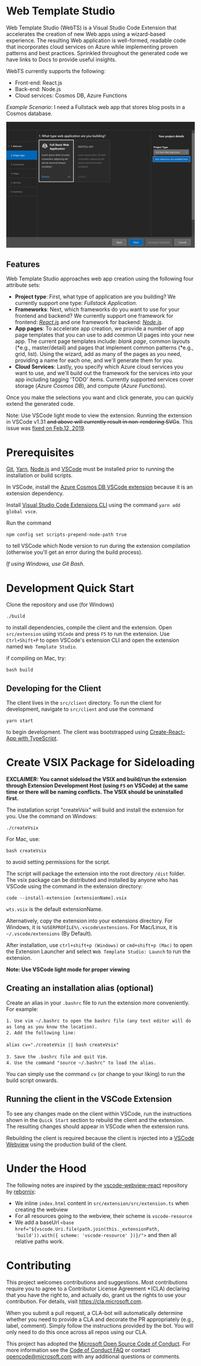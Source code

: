 # Web Template Studio
Web Template Studio (WebTS) is a Visual Studio Code Extension that accelerates the creation of new Web apps using a wizard-based experience. The resulting Web application is well-formed, readable code that
incorporates cloud services on Azure while implementing proven patterns and best practices. Sprinkled throughout the generated code we have links to Docs to provide useful insights. 

WebTS currently supports the following:

- Front-end: React.js
- Back-end: Node.js
- Cloud services: Cosmos DB, Azure Functions

*Example Scenario*: I need a Fullstack web app that stores blog posts in a Cosmos database.

<img src="./screenshot.png">

## Features

Web Template Studio approaches web app creation using the following four attribute sets:

* **Project type**: First, what type of application are you building? We currently support one type: *Fullstack Application*.
* **Frameworks**: Next, which frameworks do you want to use for your frontend and backend? We currently support one framework for frontend: *[React.js](https://reactjs.org/)* and one framework for backend: *[Node.js](https://nodejs.org/en/)*.
* **App pages**: To accelerate app creation, we provide a number of app page templates that you can use to add common UI pages into your new app. The current page templates include: *blank page*, common layouts (*e.g., master/detail) and pages that implement common patterns (*e.g., grid, list). Using the wizard, add as many of the pages as you need, providing a name for each one, and we'll generate them for you.
* **Cloud Services**: Lastly, you specify which Azure cloud services you want to use, and we'll build out the framework for the services into your app including tagging 'TODO' items. Currently supported services cover storage (*Azure Cosmos DB*), and compute (*Azure Functions*).

Once you make the selections you want and click generate, you can quickly extend the generated code.

Note: Use VSCode light mode to view the extension. Running the extension in VSCode v1.31 ~~and above will currently result in non-rendering SVGs~~. This issue was [fixed on Feb.12, 2019](https://github.com/Microsoft/vscode/issues/68033).

# Prerequisites
[Git](https://git-scm.com/downloads), [Yarn](https://yarnpkg.com/en/docs/install#mac-stable), [Node.js](https://nodejs.org/en/download/) and [VSCode](https://code.visualstudio.com/updates/v1_31) must be installed prior to running the installation or build scripts.

In VSCode, install the [Azure Cosmos DB VSCode extension](https://marketplace.visualstudio.com/items?itemName=ms-azuretools.vscode-cosmosdb) because it is an extension dependency.

Install [Visual Studio Code Extensions CLI](https://code.visualstudio.com/api/working-with-extensions/publishing-extension#vsce) using the command `yarn add global vsce`.

Run the command 
```
npm config set scripts-prepend-node-path true
```
to tell VSCode which Node version to run during the extension compilation (otherwise you'll get an error during the build process).

*If using Windows, use Git Bash*.

# Development Quick Start
Clone the repository and use (for Windows)
```
./build
```
to install dependencies, compile the client and the extension. Open `src/extension` using `VSCode` and press `F5` to run the extension. Use `Ctrl+Shift+P` to open VSCode's extension CLI and open the extension named `Web Template Studio`.

if compiling on Mac, try:
```
bash build
```

## Developing for the Client
The client lives in the `src/client` directory. To run the client for development, navigate to `src/client` and use the command
```
yarn start
```
to begin development. The client was bootstrapped using [Create-React-App with TypeScript](https://facebook.github.io/create-react-app/docs/adding-typescript).

# Create VSIX Package for Sideloading

**EXCLAIMER: You cannot sideload the VSIX and build/run the extension through Extension Development Host (using `F5` on VSCode) at the same time or there will be naming conflicts. The VSIX should be uninstalled first.**

The installation script "createVsix" will build and install the extension for you. Use the command on Windows:
```
./createVsix
```
For Mac, use:
```
bash createVsix
```
to avoid setting permissions for the script.

The script will package the extension into the root directory `/dist` folder. The vsix package can be distributed and installed by anyone who has VSCode using the command in the extension directory:
```
code --install-extension [extensionName].vsix
```
`wts.vsix` is the default extensionName.

Alternatively, copy the extension into your extensions directory. For Windows, it is `%USERPROFILE%\.vscode\extensions`. For Mac/Linux, it is  `~/.vscode/extensions` (By Default). 

After installation, use `ctrl+shift+p (Windows)` or `cmd+shift+p (Mac)` to open the Extension Launcher and select `Web Template Studio: Launch` to run the extension.

**Note: Use VSCode light mode for proper viewing**

## Creating an installation alias (optional)
Create an alias in your `.bashrc` file to run the extension more conveniently. For example:

```
1. Use vim ~/.bashrc to open the bashrc file (any text editor will do as long as you know the location).
2. Add the following line:

alias cv="./createVsix || bash createVsix"

3. Save the .bashrc file and quit Vim.
4. Use the command "source ~/.bashrc" to load the alias.
```

You can simply use the command `cv` (or change to your liking) to run the build script onwards.

## Running the client in the VSCode Extension



To see any changes made on the client within VSCode, run the instructions shown in the `Quick Start` section to rebuild the client and the extension. The resulting changes should appear in VSCode when the extension runs.

Rebuilding the client is required because the client is injected into a [VSCode Webview](https://code.visualstudio.com/api/extension-guides/webview) using the production build of the client.

# Under the Hood
The following notes are inspired by the [vscode-webview-react](https://github.com/rebornix/vscode-webview-react) repository by [rebornix](https://github.com/rebornix):

- We inline `index.html` content in `src/extension/src/extension.ts` when creating the webview
- For all resources going to the webview, their scheme is `vscode-resource`
- We add a baseUrl `<base href="${vscode.Uri.file(path.join(this._extensionPath, 'build')).with({ scheme: 'vscode-resource' })}/">` and then all relative paths work.

# Contributing

This project welcomes contributions and suggestions.  Most contributions require you to agree to a
Contributor License Agreement *(CLA) declaring that you have the right to, and actually do, grant us
the rights to use your contribution. For details, visit https://cla.microsoft.com.

When you submit a pull request, a CLA-bot will automatically determine whether you need to provide
a CLA and decorate the PR appropriately (e.g., label, comment). Simply follow the instructions
provided by the bot. You will only need to do this once across all repos using our CLA.

This project has adopted the [Microsoft Open Source Code of Conduct](https://opensource.microsoft.com/codeofconduct/).
For more information see the [Code of Conduct FAQ](https://opensource.microsoft.com/codeofconduct/faq/) or
contact [opencode@microsoft.com](mailto:opencode@microsoft.com) with any additional questions or comments.
